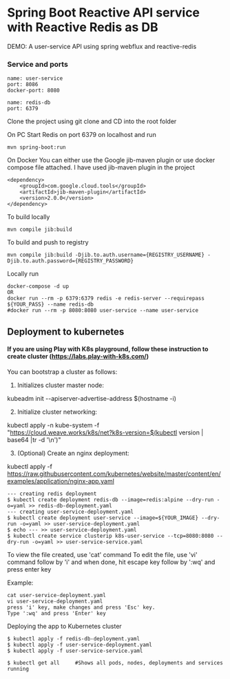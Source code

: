 # Spring Boot Reactive API service with Reactive Redis as DB
DEMO: A user-service API using spring webflux and reactive-redis
### Service and ports

```
name: user-service
port: 8086
docker-port: 8080

name: redis-db
port: 6379
```
Clone the project using git clone and CD into the root folder

On PC
Start Redis on port 6379 on localhost and run
```
mvn spring-boot:run
```

On Docker
You can either use the Google jib-maven plugin or use docker compose file attached.
I have used jib-maven plugin in the project
```
<dependency>
    <groupId>com.google.cloud.tools</groupId>
    <artifactId>jib-maven-plugin</artifactId>
    <version>2.0.0</version>
</dependency>
```
To build locally
```
mvn compile jib:build
```
To build and push to registry
```
mvn compile jib:build -Djib.to.auth.username={REGISTRY_USERNAME} -Djib.to.auth.password={REGISTRY_PASSWORD}
```
Locally run
```
docker-compose -d up
OR
docker run --rm -p 6379:6379 redis -e redis-server --requirepass ${YOUR_PASS} --name redis-db
#docker run --rm -p 8080:8080 user-service --name user-service
```


## Deployment to kubernetes

#### If you are using Play with K8s playground, follow these instruction to create cluster (https://labs.play-with-k8s.com/)

You can bootstrap a cluster as follows:

1. Initializes cluster master node:

kubeadm init --apiserver-advertise-address $(hostname -i)


2. Initialize cluster networking:

kubectl apply -n kube-system -f \
"https://cloud.weave.works/k8s/net?k8s-version=$(kubectl version | base64 |tr -d '\n')"


3. (Optional) Create an nginx deployment:

kubectl apply -f https://raw.githubusercontent.com/kubernetes/website/master/content/en/examples/application/nginx-app.yaml

```
--- creating redis deployment
$ kubectl create deployment redis-db --image=redis:alpine --dry-run -o=yaml >> redis-db-deployment.yaml
--- creating user-service-deployment.yaml
$ kubectl create deployment user-service --image=${YOUR_IMAGE} --dry-run -o=yaml >> user-service-deployment.yaml
$ echo --- >> user-service-deployment.yaml
$ kubectl create service clusterip k8s-user-service --tcp=8080:8080 --dry-run -o=yaml >> user-service-service.yaml
```

To view the file created, use 'cat' command
To edit the file, use 'vi' command follow by 'i' and when done, hit escape key follow by ':wq' and press enter key

Example:
```
cat user-service-deployment.yaml
vi user-service-deployment.yaml
press 'i' key, make changes and press 'Esc' key.
Type ':wq' and press 'Enter' key
```

Deploying the app to Kubernetes cluster
```
$ kubectl apply -f redis-db-deployment.yaml
$ kubectl apply -f user-service-deployment.yaml
$ kubectl apply -f user-service-service.yaml

$ kubectl get all     #Shows all pods, nodes, deployments and services running
```
